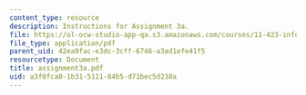 ```yaml
---
content_type: resource
description: Instructions for Assignment 3a.
file: https://ol-ocw-studio-app-qa.s3.amazonaws.com/courses/11-423-information-and-communication-technologies-in-community-development-spring-2004/a3f0fca01b31511184b5d71bec5d238a_assignment3a.pdf
file_type: application/pdf
parent_uid: 42ea9fac-e3dc-3cff-6746-a3ad1efe41f5
resourcetype: Document
title: assignment3a.pdf
uid: a3f0fca0-1b31-5111-84b5-d71bec5d238a
---
```


